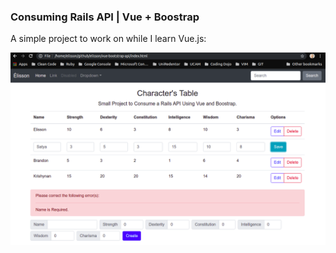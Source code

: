 ### Consuming Rails API | Vue + Boostrap

A simple project to work on while I learn Vue.js:

![Alt text](images/example.png?raw=true 'What Does it Looks Like')
